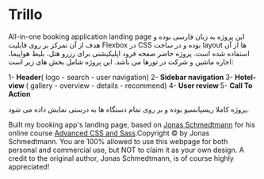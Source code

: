 # Trillo
All-in-one booking application landing page
این پروژه به زبان فارسی بوده و هدف از آن تمرکز بر روی قابلیت Flexbox در CSS بوده و در ساخت layout ها از آن استفاده شده است.
پروژه حاضر صفحه فرود اپلیکیشنی برای رزرو هتل، بلیط هواپیما، اجاره ماشین و شرکت در تورها می باشد.
این پروژه شامل بخش های زیر است:

1- <strong>Header</strong>( logo - search - user navigation)
2- <strong> Sidebar navigation </strong>
3- <strong> Hotel-view </strong> ( gallery - overview - details - recommend)
4- <strong> User review </strong>
5- <strong> Call To Action </strong>

پروژه کاملا ریسپانسیو بوده و بر روی تمام دستگاه ها به درستی نمایش داده می شود.

Built my booking app's landing page, based on <a href="#" class="footer__link">Jonas Schmedtmann</a> for
            his online course
            <a href="#" class="footer__link"> Advanced CSS and Sass</a>.Copyright
            &copy; by Jonas Schmedtmann. You are 100% allowed to use this
            webpage for both personal and commercial use, but NOT to claim it as
            your own design. A credit to the original author, Jonas Schmedtmann,
            is of course highly appreciated!
